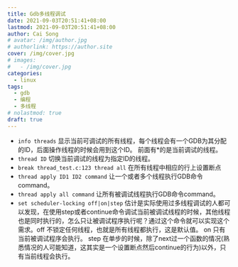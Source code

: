 ```yaml
---
title: Gdb多线程调试
date: 2021-09-03T20:51:41+08:00
lastmod: 2021-09-03T20:51:41+08:00
author: Cai Song
# avatar: /img/author.jpg
# authorlink: https://author.site
cover: /img/cover.jpg
# images:
#   - /img/cover.jpg
categories:
  - linux
tags:
  - gdb
  - 编程
  - 多线程
# nolastmod: true
draft: true
---
```


* `info threads` 显示当前可调试的所有线程，每个线程会有一个GDB为其分配的ID，后面操作线程的时候会用到这个ID。 前面有*的是当前调试的线程。
* `thread ID` 切换当前调试的线程为指定ID的线程。
* `break thread_test.c:123 thread all` 在所有线程中相应的行上设置断点
* `thread apply ID1 ID2 command` 让一个或者多个线程执行GDB命令command。 
* `thread apply all command` 让所有被调试线程执行GDB命令command。
* `set scheduler-locking off|on|step` 估计是实际使用过多线程调试的人都可以发现，在使用step或者continue命令调试当前被调试线程的时候，其他线程也是同时执行的，怎么只让被调试程序执行呢？通过这个命令就可以实现这个需求。off 不锁定任何线程，也就是所有线程都执行，这是默认值。 on 只有当前被调试程序会执行。 step 在单步的时候，除了next过一个函数的情况(熟悉情况的人可能知道，这其实是一个设置断点然后continue的行为)以外，只有当前线程会执行。

